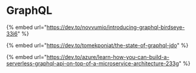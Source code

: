 # GraphQL

{% embed url="https://dev.to/novvumio/introducing-graphql-birdseye-33i6" %}

{% embed url="https://dev.to/tomekponiat/the-state-of-graphql-jdo" %}

{% embed url="https://dev.to/azure/learn-how-you-can-build-a-serverless-graphql-api-on-top-of-a-microservice-architecture-233g" %}




